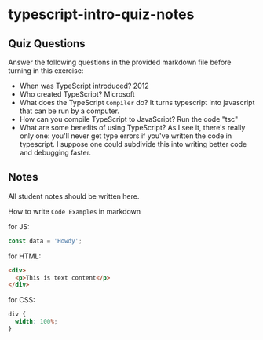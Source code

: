 # typescript-intro-quiz-notes

## Quiz Questions

Answer the following questions in the provided markdown file before turning in this exercise:

- When was TypeScript introduced?
  2012
- Who created TypeScript?
  Microsoft
- What does the TypeScript `Compiler` do?
  It turns typescript into javascript that can be run by a computer.
- How can you compile TypeScript to JavaScript?
  Run the code "tsc"
- What are some benefits of using TypeScript?
  As I see it, there's really only one: you'll never get type errors if you've
  written the code in typescript. I suppose one could subdivide this into writing better code and debugging faster.

## Notes

All student notes should be written here.

How to write `Code Examples` in markdown

for JS:

```js
const data = 'Howdy';
```

for HTML:

```html
<div>
  <p>This is text content</p>
</div>
```

for CSS:

```css
div {
  width: 100%;
}
```

